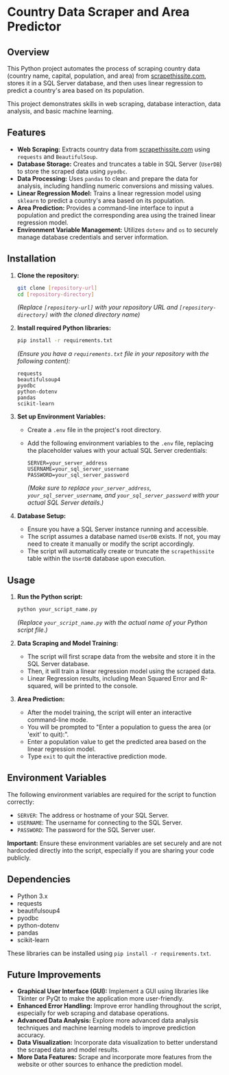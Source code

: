 # Country Data Scraper and Area Predictor

## Overview

This Python project automates the process of scraping country data (country name, capital, population, and area) from [scrapethissite.com](https://www.scrapethissite.com/pages/simple/), stores it in a SQL Server database, and then uses linear regression to predict a country's area based on its population.

This project demonstrates skills in web scraping, database interaction, data analysis, and basic machine learning.

## Features

*   **Web Scraping:** Extracts country data from [scrapethissite.com](https://www.scrapethissite.com/pages/simple/) using `requests` and `BeautifulSoup`.
*   **Database Storage:** Creates and truncates a table in SQL Server (`UserDB`) to store the scraped data using `pyodbc`.
*   **Data Processing:** Uses `pandas` to clean and prepare the data for analysis, including handling numeric conversions and missing values.
*   **Linear Regression Model:** Trains a linear regression model using `sklearn` to predict a country's area based on its population.
*   **Area Prediction:** Provides a command-line interface to input a population and predict the corresponding area using the trained linear regression model.
*   **Environment Variable Management:** Utilizes `dotenv` and `os` to securely manage database credentials and server information.

## Installation

1.  **Clone the repository:**

    ```bash
    git clone [repository-url]
    cd [repository-directory]
    ```

    *(Replace `[repository-url]` with your repository URL and `[repository-directory]` with the cloned directory name)*

2.  **Install required Python libraries:**

    ```bash
    pip install -r requirements.txt
    ```

    *(Ensure you have a `requirements.txt` file in your repository with the following content):*

    ```
    requests
    beautifulsoup4
    pyodbc
    python-dotenv
    pandas
    scikit-learn
    ```

3.  **Set up Environment Variables:**

    *   Create a `.env` file in the project's root directory.
    *   Add the following environment variables to the `.env` file, replacing the placeholder values with your actual SQL Server credentials:

        ```
        SERVER=your_server_address
        USERNAME=your_sql_server_username
        PASSWORD=your_sql_server_password
        ```

        *(Make sure to replace `your_server_address`, `your_sql_server_username`, and `your_sql_server_password` with your actual SQL Server details.)*

4.  **Database Setup:**

    *   Ensure you have a SQL Server instance running and accessible.
    *   The script assumes a database named `UserDB` exists. If not, you may need to create it manually or modify the script accordingly.
    *   The script will automatically create or truncate the `scrapethissite` table within the `UserDB` database upon execution.

## Usage

1.  **Run the Python script:**

    ```bash
    python your_script_name.py
    ```

    *(Replace `your_script_name.py` with the actual name of your Python script file.)*

2.  **Data Scraping and Model Training:**

    *   The script will first scrape data from the website and store it in the SQL Server database.
    *   Then, it will train a linear regression model using the scraped data.
    *   Linear Regression results, including Mean Squared Error and R-squared, will be printed to the console.

3.  **Area Prediction:**

    *   After the model training, the script will enter an interactive command-line mode.
    *   You will be prompted to "Enter a population to guess the area (or 'exit' to quit):".
    *   Enter a population value to get the predicted area based on the linear regression model.
    *   Type `exit` to quit the interactive prediction mode.

## Environment Variables

The following environment variables are required for the script to function correctly:

*   `SERVER`:  The address or hostname of your SQL Server.
*   `USERNAME`: The username for connecting to the SQL Server.
*   `PASSWORD`: The password for the SQL Server user.

**Important:** Ensure these environment variables are set securely and are not hardcoded directly into the script, especially if you are sharing your code publicly.

## Dependencies

*   Python 3.x
*   requests
*   beautifulsoup4
*   pyodbc
*   python-dotenv
*   pandas
*   scikit-learn

  These libraries can be installed using `pip install -r requirements.txt`.

## Future Improvements

*   **Graphical User Interface (GUI):** Implement a GUI using libraries like Tkinter or PyQt to make the application more user-friendly.
*   **Enhanced Error Handling:** Improve error handling throughout the script, especially for web scraping and database operations.
*   **Advanced Data Analysis:** Explore more advanced data analysis techniques and machine learning models to improve prediction accuracy.
*   **Data Visualization:**  Incorporate data visualization to better understand the scraped data and model results.
*   **More Data Features:** Scrape and incorporate more features from the website or other sources to enhance the prediction model.
